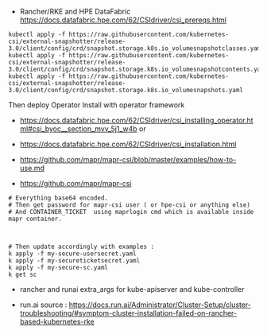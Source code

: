 - Rancher/RKE and HPE DataFabric
https://docs.datafabric.hpe.com/62/CSIdriver/csi_prereqs.html
```
kubectl apply -f https://raw.githubusercontent.com/kubernetes-csi/external-snapshotter/release-3.0/client/config/crd/snapshot.storage.k8s.io_volumesnapshotclasses.yaml
kubectl apply -f https://raw.githubusercontent.com/kubernetes-csi/external-snapshotter/release-3.0/client/config/crd/snapshot.storage.k8s.io_volumesnapshotcontents.yaml
kubectl apply -f https://raw.githubusercontent.com/kubernetes-csi/external-snapshotter/release-3.0/client/config/crd/snapshot.storage.k8s.io_volumesnapshots.yaml
```

Then deploy Operator
Install with operator framework 
- https://docs.datafabric.hpe.com/62/CSIdriver/csi_installing_operator.html#csi_byoc__section_mvv_5j1_w4b
or 
- https://docs.datafabric.hpe.com/62/CSIdriver/csi_installation.html


- https://github.com/mapr/mapr-csi/blob/master/examples/how-to-use.md
- https://github.com/mapr/mapr-csi

```
# Everything base64 encoded.
# Then get password for mapr-csi user ( or hpe-csi or anything else)
# And CONTAINER_TICKET  using maprlogin cmd which is available inside mapr container.



# Then update accordingly with examples :
k apply -f my-secure-usersecret.yaml
k apply -f my-secureticketsecret.yaml 
k apply -f my-secure-sc.yaml
k get sc
```

- rancher and runai 
    extra_args for kube-apiserver and kube-controller
    
- run.ai source :  https://docs.run.ai/Administrator/Cluster-Setup/cluster-troubleshooting/#symptom-cluster-installation-failed-on-rancher-based-kubernetes-rke
